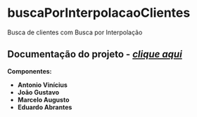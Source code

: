 # buscaPorInterpolacaoClientes

Busca de clientes com Busca por Interpolação
## Documentação do projeto - *[clique aqui][1]*
[1]: https://docs.google.com/document/d/1lPFqhF3YseC2yyWFau7oPh4CEqyThSAcp51e10YxJfA/edit?usp=sharing

**Componentes:**

- **Antonio Vinícius**
- **João Gustavo**
- **Marcelo Augusto**
- **Eduardo Abrantes**
